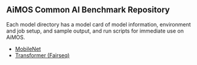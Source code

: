 ## AiMOS Common AI Benchmark Repository

Each model directory has a model card of model information, environment and job setup, and sample output, and run scripts for immediate use on AiMOS.

- [MobileNet](mobilenet) 
- [Transformer (Fairseq)](transformer)
